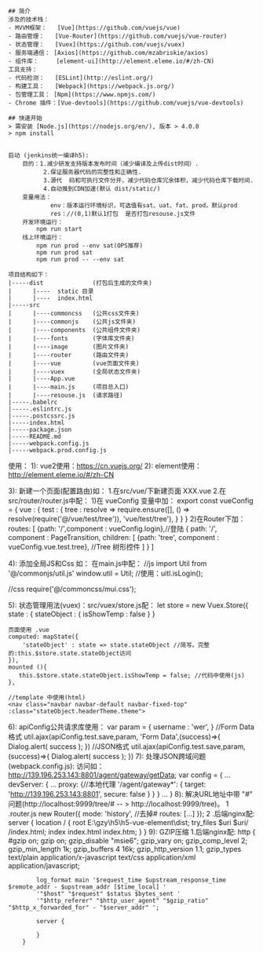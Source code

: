```
## 简介
涉及的技术栈：
- MVVM框架：   [Vue](https://github.com/vuejs/vue)
- 路由管理：   [Vue-Router](https://github.com/vuejs/vue-router)
- 状态管理：   [Vuex](https://github.com/vuejs/vuex)
- 服务端通信： [Axios](https://github.com/mzabriskie/axios)
- 组件库：     [element-ui](http://element.eleme.io/#/zh-CN)
工具支持：
- 代码检测：   [ESLint](http://eslint.org/)
- 构建工具：   [Webpack](https://webpack.js.org/)
- 包管理工具： [Npm](https://www.npmjs.com/)
- Chrome 插件：[Vue-devtools](https://github.com/vuejs/vue-devtools)

## 快速开始
> 需安装 [Node.js](https://nodejs.org/en/), 版本 > 4.0.0
> npm install


启动 (jenkins统一编译h5):
	目的：1.减少研发支持版本发布时间（减少编译及上传dist时间）.
		  2.保证服务器代码的完整性和正确性.
		  3.源代  码和可执行文件分开，减少代码仓库冗余体积，减少代码仓库下载时间.
		  4.自动推到CDN加速(默认 dist/static/)
	变量用法：	 
	        env：版本运行环境标识，可选值有sat、uat、fat、prod，默认prod
	        res：//(0,1)默认1打包  是否打包resouse.js文件
	开发环境运行：
	    npm run start
	线上环境运行：
		npm run prod --env sat(OPS推荐)
		npm run prod sat
		npm run prod -- --env sat

```
```
项目结构如下：
|-----dist              (打包后生成的文件夹)  
|      |----  static 目录
|      |----  index.html
|-----src
|	   |----commoncss   (公共css文件夹)
|      |----commonjs    (公共js文件夹)
|      |----components  (公共组件文件夹)
|      |----fonts       (字体库文件夹)
|      |----image       (图片文件夹)
|      |----router      (路由文件夹)
|      |----vue         (vue页面文件夹)
|      |----vuex        (全局状态文件夹)
|      |----App.vue
|      |----main.js     (项目总入口)
|      |----resouse.js  (请求路径) 
|-----.babelrc
|-----.eslintrc.js
|-----.postcssrc.js
|-----index.html
|-----package.json
|-----README.md
|-----webpack.config.js
|-----webpack.prod.config.js

```
使用：
1): vue2使用：https://cn.vuejs.org/
2): element使用： http://element.eleme.io/#/zh-CN

3): 新建一个页面(配置路由)如：
	1.在src/vue/下新建页面 XXX.vue
 	2.在src/router/router.js中配：
    	1)在 vueConfig 变量中加：
    		export const vueConfig = {
				vue : {
					test : {
						tree              : resolve => require.ensure([], () => resolve(require('@/vue/test/tree')), 'vue/test/tree'),
					}
				}
			}
		2)在Router下加： 
		    routes: [
			    {path: '/',component : vueConfig.login},//登陆
			    {
					path: '/',
					component : PageTransition,
					children: [
					    {path: 'tree',            component : vueConfig.vue.test.tree},  //Tree 树形控件
					]
			    }
			]

4): 添加全局JS和Css 如：
   在main.js中配：
   //js
   import Util from '@/commonjs/util.js'
   window.util = Util;
   //使用：uitl.isLogin();

   //css
   require('@/commoncss/mui.css');


5): 状态管理用法(vuex)：src/vuex/store.js配：
	let store = new Vuex.Store({
		state : {
			stateObject : {
				isShowTemp : false
		    }
		}

	页面使用 .vue 
	computed: mapState({
	    'stateObject' : state => state.stateObject //简写。完整的:this.$store.state.stateObject访问
	}),
	mounted (){
       this.$store.state.stateObject.isShowTemp = false; //代码中使用(js)
    },

    //template 中使用(html)
	<nav class="navbar navbar-default navbar-fixed-top" :class="stateObject.headerTheme.theme">

6): apiConfig公共请求库使用：
	var param = {
		username : 'wer',
	}
	//Form Data格式
	util.ajax(apiConfig.test.save,param, 'Form Data',(success)=>{
		Dialog.alert( success );
	})
	//JSON格式
	util.ajax(apiConfig.test.save,param,(success)=>{
		Dialog.alert( success );
	})
7): 处理JSON跨域问题(webpack.config.js):
	访问如：http://139.196.253.143:8801/agent/gateway/getData;
	var config = {
	    ...
	    devServer: {
	        ...
	        proxy: {//本地代理
	            '/agent/gateway*': {
	                target: 'http://139.196.253.143:8801',
	                secure: false
	            }
	        }
	    }
	    ...
	}
8): 解决URL地址中带 "#" 问题(http://localhost:9999/tree/#  -- > http://localhost:9999/tree)。
    1 .router.js
	    new Router({
			mode: 'history', //去掉#
			routes: [...]
	    });
	2 .后端nginx配:
		server {
		    location / {
	            root   E:\gzy\h5\h5-vue-element\dist;
				try_files $uri $uri/ /index.html;
	            index  index.html index.htm;
	        }
        }
9): GZIP压缩
    1.后端nginx配:
		http {
		    #gzip  on;
			gzip  on;
		    gzip_disable "msie6";
		    gzip_vary on;
		    gzip_comp_level 2;
		    gzip_min_length 1k;
		    gzip_buffers 4 16k;
		    gzip_http_version 1.1;
		    gzip_types text/plain application/x-javascript text/css application/xml application/javascript;
			
			log_format main '$request_time $upstream_response_time $remote_addr - $upstream_addr [$time_local] '
		    '"$host" "$request" $status $bytes_sent '
		    '"$http_referer" "$http_user_agent" "$gzip_ratio" "$http_x_forwarded_for" - "$server_addr" ';

		    server {

		    }
		}
```